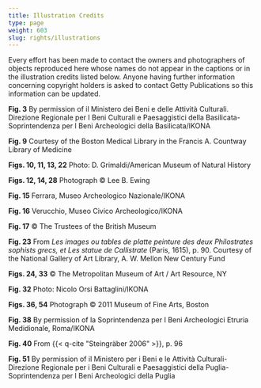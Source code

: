 ```yaml
---
title: Illustration Credits
type: page
weight: 603
slug: rights/illustrations
---
```


Every effort has been made to contact the owners and photographers of objects reproduced here whose names do not appear in the captions or in the illustration credits listed below. Anyone having further information concerning copyright holders is asked to contact Getty Publications so this information can be updated.


**Fig. 3** By permission of il Ministero dei Beni e delle Attività Culturali. Direzione Regionale per I Beni Culturali e Paesaggistici della Basilicata-Soprintendenza per I Beni Archeologici della Basilicata/IKONA

**Fig. 9** Courtesy of the Boston Medical Library in the Francis A. Countway Library of Medicine

**Figs. 10, 11, 13, 22** Photo: D. Grimaldi/American Museum of Natural History

**Figs. 12, 14, 28** Photograph © Lee B. Ewing

**Fig. 15** Ferrara, Museo Archeologico Nazionale/IKONA

**Fig. 16** Verucchio, Museo Civico Archeologico/IKONA

**Fig. 17** © The Trustees of the British Museum

**Fig. 23** From *Les images ou tables de platte peinture des deux Philostrates sophists grecs, et Les statue de Callistrate* (Paris, 1615), p. 90. Courtesy of the National Gallery of Art Library, A. W. Mellon New Century Fund

**Figs. 24, 33** © The Metropolitan Museum of Art / Art Resource, NY

**Fig. 32** Photo: Nicolo Orsi Battaglini/IKONA

**Figs. 36, 54** Photograph © 2011 Museum of Fine Arts, Boston

**Fig. 38** By permission of la Soprintendenza per I Beni Archeologici Etruria Medidionale, Roma/IKONA

**Fig. 40** From {{< q-cite "Steingräber 2006" >}}, p. 96

**Fig. 51** By permission of il Ministero per i Beni e le Attività Culturali-Direzione Regionale per i Beni Culturali e Paesaggistici della Puglia-Soprintendenza per I Beni Archeologici della Puglia

